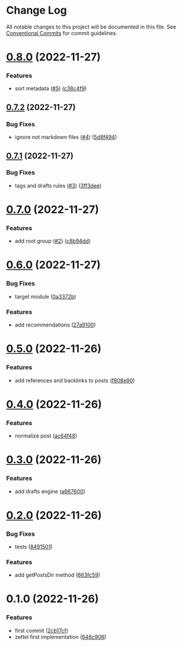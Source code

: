 # Change Log

All notable changes to this project will be documented in this file.
See [Conventional Commits](https://conventionalcommits.org) for commit guidelines.

# [0.8.0](https://github.com/terezatech/tereza-apps/compare/@terezatech/zettel@0.7.2...@terezatech/zettel@0.8.0) (2022-11-27)

### Features

- sort metadata ([#5](https://github.com/terezatech/tereza-apps/issues/5)) ([c38c4f9](https://github.com/terezatech/tereza-apps/commit/c38c4f960bac0eca4b21f6cac7cbe4b9b3f687cb))

## [0.7.2](https://github.com/terezatech/tereza-apps/compare/@terezatech/zettel@0.7.1...@terezatech/zettel@0.7.2) (2022-11-27)

### Bug Fixes

- ignore not markdown files ([#4](https://github.com/terezatech/tereza-apps/issues/4)) ([5d8f494](https://github.com/terezatech/tereza-apps/commit/5d8f494cbf49cd302e982ab7a2c18670d6bde21d))

## [0.7.1](https://github.com/terezatech/tereza-apps/compare/@terezatech/zettel@0.7.0...@terezatech/zettel@0.7.1) (2022-11-27)

### Bug Fixes

- tags and drafts rules ([#3](https://github.com/terezatech/tereza-apps/issues/3)) ([3ff3dee](https://github.com/terezatech/tereza-apps/commit/3ff3dee39270f53baa9778b8e76dddd58e94a58a))

# [0.7.0](https://github.com/terezatech/tereza-apps/compare/@terezatech/zettel@0.6.0...@terezatech/zettel@0.7.0) (2022-11-27)

### Features

- add root group ([#2](https://github.com/terezatech/tereza-apps/issues/2)) ([c8b94dd](https://github.com/terezatech/tereza-apps/commit/c8b94dd98cbe8f65be09fa8f6beec1dd295c4ff3))

# [0.6.0](https://github.com/arantespp/tereza-tech/compare/@terezatech/zettel@0.5.0...@terezatech/zettel@0.6.0) (2022-11-27)

### Bug Fixes

- target module ([0a3372b](https://github.com/arantespp/tereza-tech/commit/0a3372b88d825e83677a6c5515a5a751ece8ab87))

### Features

- add recommendations ([27a9100](https://github.com/arantespp/tereza-tech/commit/27a91001b67023cd9212f549ab38b62c0330eeb0))

# [0.5.0](https://github.com/arantespp/tereza-tech/compare/@terezatech/zettel@0.4.0...@terezatech/zettel@0.5.0) (2022-11-26)

### Features

- add references and backlinks to posts ([f808e90](https://github.com/arantespp/tereza-tech/commit/f808e90d83964392d8016264c0e5c4f494c8ee94))

# [0.4.0](https://github.com/arantespp/tereza-tech/compare/@terezatech/zettel@0.3.0...@terezatech/zettel@0.4.0) (2022-11-26)

### Features

- normalize post ([ac64f48](https://github.com/arantespp/tereza-tech/commit/ac64f48fbfa3f1b3281b9228e4dcfa3c8c86d034))

# [0.3.0](https://github.com/arantespp/tereza-tech/compare/@terezatech/zettel@0.2.0...@terezatech/zettel@0.3.0) (2022-11-26)

### Features

- add drafts engine ([a667600](https://github.com/arantespp/tereza-tech/commit/a667600ca7bc6d876e87e6d5bd1137d1e9cdafef))

# [0.2.0](https://github.com/arantespp/tereza-tech/compare/@terezatech/zettel@0.1.0...@terezatech/zettel@0.2.0) (2022-11-26)

### Bug Fixes

- tests ([8491501](https://github.com/arantespp/tereza-tech/commit/8491501be24ca97232e0e9d06501a15c48c9ad8a))

### Features

- add getPostsDir method ([663fc59](https://github.com/arantespp/tereza-tech/commit/663fc59950cf1224c879dff254cf24c28ab9210c))

# 0.1.0 (2022-11-26)

### Features

- first commit ([2cb17cf](https://github.com/arantespp/tereza-tech/commit/2cb17cf7f41eadc151b81338fbbdcf97115b47bb))
- zettel first implementation ([646c906](https://github.com/arantespp/tereza-tech/commit/646c906b1b598f68ed96768449b2c2bab7f644e8))
